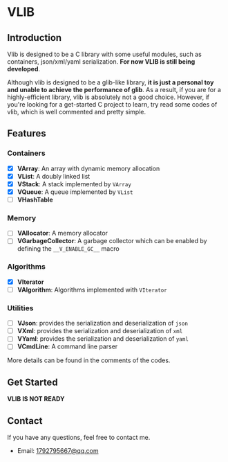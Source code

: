 # VLIB

## Introduction

Vlib is designed to be a C library with some useful modules, such as containers, json/xml/yaml serialization. **For now VLIB is still being developed**.

Although vlib is designed to be a glib-like library, **it is just a personal toy and unable to achieve the performance of glib**. As a result, if you are for a highly-efficient library, vlib is  absolutely not a good choice. However, if you're looking for a get-started C project to learn, try read some codes of vlib, which is well commented and pretty simple.

## Features

### Containers

* [X] **VArray**: An array with dynamic memory allocation
* [X] **VList**: A doubly linked list
* [X] **VStack**: A stack implemented by `VArray`
* [X] **VQueue**: A queue implemented by `VList`
* [ ] **VHashTable**

### Memory

* [ ] **VAllocator**: A memory allocator
* [ ] **VGarbageCollector**: A garbage collector which can be enabled by defining the `__V_ENABLE_GC__` macro

### Algorithms

* [X] **VIterator**
* [ ] **VAlgorithm**: Algorithms implemented with `VIterator`

### Utilities

* [ ] **VJson**: provides the serialization and deserialization of `json`
* [ ] **VXml**: provides the serialization and deserialization of `xml`
* [ ] **VYaml**: provides the serialization and deserialization of `yaml`
* [ ] **VCmdLine**: A command line parser

More details can be found in the comments of the codes.

## Get Started

**VLIB IS NOT READY**

## Contact

If you have any questions, feel free to contact me.

* Email: 1792795667@qq.com
